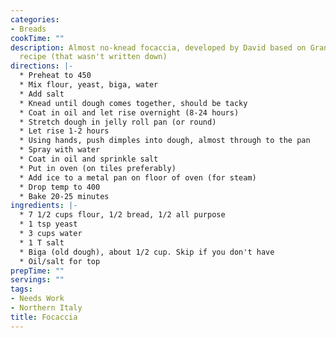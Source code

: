 ```yaml
---
categories:
- Breads
cookTime: ""
description: Almost no-knead focaccia, developed by David based on Grandma Giordano's
  recipe (that wasn't written down)
directions: |-
  * Preheat to 450
  * Mix flour, yeast, biga, water
  * Add salt
  * Knead until dough comes together, should be tacky
  * Coat in oil and let rise overnight (8-24 hours)
  * Stretch dough in jelly roll pan (or round)
  * Let rise 1-2 hours
  * Using hands, push dimples into dough, almost through to the pan
  * Spray with water
  * Coat in oil and sprinkle salt
  * Put in oven (on tiles preferably)
  * Add ice to a metal pan on floor of oven (for steam)
  * Drop temp to 400
  * Bake 20-25 minutes
ingredients: |-
  * 7 1/2 cups flour, 1/2 bread, 1/2 all purpose
  * 1 tsp yeast
  * 3 cups water
  * 1 T salt
  * Biga (old dough), about 1/2 cup. Skip if you don't have
  * Oil/salt for top
prepTime: ""
servings: ""
tags:
- Needs Work
- Northern Italy
title: Focaccia
---
```

